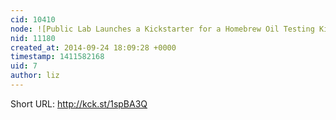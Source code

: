 ```yaml
---
cid: 10410
node: ![Public Lab Launches a Kickstarter for a Homebrew Oil Testing Kit](../notes/liz/09-24-2014/public-lab-launches-a-kickstarter-for-a-homebrew-oil-testing-kit)
nid: 11180
created_at: 2014-09-24 18:09:28 +0000
timestamp: 1411582168
uid: 7
author: liz
---
```


Short URL: http://kck.st/1spBA3Q